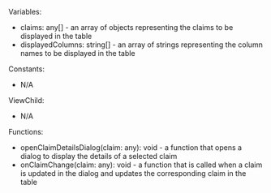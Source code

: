 Variables:
- claims: any[] - an array of objects representing the claims to be displayed in the table
- displayedColumns: string[] - an array of strings representing the column names to be displayed in the table

Constants:
- N/A

ViewChild:
- N/A

Functions:
- openClaimDetailsDialog(claim: any): void - a function that opens a dialog to display the details of a selected claim
- onClaimChange(claim: any): void - a function that is called when a claim is updated in the dialog and updates the corresponding claim in the table